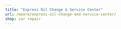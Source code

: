 ```yaml
---
title: "Express Oil Change & Service Center"
url: /moore/express-oil-change-and-service-center/
shop: car repair
---
```

